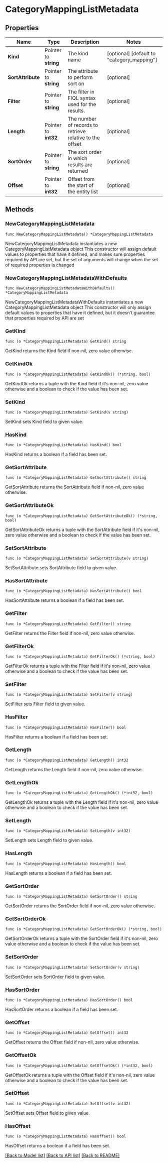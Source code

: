 # CategoryMappingListMetadata

## Properties

Name | Type | Description | Notes
------------ | ------------- | ------------- | -------------
**Kind** | Pointer to **string** | The kind name | [optional] [default to "category_mapping"]
**SortAttribute** | Pointer to **string** | The attribute to perform sort on | [optional] 
**Filter** | Pointer to **string** | The filter in FIQL syntax used for the results. | [optional] 
**Length** | Pointer to **int32** | The number of records to retrieve relative to the offset | [optional] 
**SortOrder** | Pointer to **string** | The sort order in which results are returned | [optional] 
**Offset** | Pointer to **int32** | Offset from the start of the entity list | [optional] 

## Methods

### NewCategoryMappingListMetadata

`func NewCategoryMappingListMetadata() *CategoryMappingListMetadata`

NewCategoryMappingListMetadata instantiates a new CategoryMappingListMetadata object
This constructor will assign default values to properties that have it defined,
and makes sure properties required by API are set, but the set of arguments
will change when the set of required properties is changed

### NewCategoryMappingListMetadataWithDefaults

`func NewCategoryMappingListMetadataWithDefaults() *CategoryMappingListMetadata`

NewCategoryMappingListMetadataWithDefaults instantiates a new CategoryMappingListMetadata object
This constructor will only assign default values to properties that have it defined,
but it doesn't guarantee that properties required by API are set

### GetKind

`func (o *CategoryMappingListMetadata) GetKind() string`

GetKind returns the Kind field if non-nil, zero value otherwise.

### GetKindOk

`func (o *CategoryMappingListMetadata) GetKindOk() (*string, bool)`

GetKindOk returns a tuple with the Kind field if it's non-nil, zero value otherwise
and a boolean to check if the value has been set.

### SetKind

`func (o *CategoryMappingListMetadata) SetKind(v string)`

SetKind sets Kind field to given value.

### HasKind

`func (o *CategoryMappingListMetadata) HasKind() bool`

HasKind returns a boolean if a field has been set.

### GetSortAttribute

`func (o *CategoryMappingListMetadata) GetSortAttribute() string`

GetSortAttribute returns the SortAttribute field if non-nil, zero value otherwise.

### GetSortAttributeOk

`func (o *CategoryMappingListMetadata) GetSortAttributeOk() (*string, bool)`

GetSortAttributeOk returns a tuple with the SortAttribute field if it's non-nil, zero value otherwise
and a boolean to check if the value has been set.

### SetSortAttribute

`func (o *CategoryMappingListMetadata) SetSortAttribute(v string)`

SetSortAttribute sets SortAttribute field to given value.

### HasSortAttribute

`func (o *CategoryMappingListMetadata) HasSortAttribute() bool`

HasSortAttribute returns a boolean if a field has been set.

### GetFilter

`func (o *CategoryMappingListMetadata) GetFilter() string`

GetFilter returns the Filter field if non-nil, zero value otherwise.

### GetFilterOk

`func (o *CategoryMappingListMetadata) GetFilterOk() (*string, bool)`

GetFilterOk returns a tuple with the Filter field if it's non-nil, zero value otherwise
and a boolean to check if the value has been set.

### SetFilter

`func (o *CategoryMappingListMetadata) SetFilter(v string)`

SetFilter sets Filter field to given value.

### HasFilter

`func (o *CategoryMappingListMetadata) HasFilter() bool`

HasFilter returns a boolean if a field has been set.

### GetLength

`func (o *CategoryMappingListMetadata) GetLength() int32`

GetLength returns the Length field if non-nil, zero value otherwise.

### GetLengthOk

`func (o *CategoryMappingListMetadata) GetLengthOk() (*int32, bool)`

GetLengthOk returns a tuple with the Length field if it's non-nil, zero value otherwise
and a boolean to check if the value has been set.

### SetLength

`func (o *CategoryMappingListMetadata) SetLength(v int32)`

SetLength sets Length field to given value.

### HasLength

`func (o *CategoryMappingListMetadata) HasLength() bool`

HasLength returns a boolean if a field has been set.

### GetSortOrder

`func (o *CategoryMappingListMetadata) GetSortOrder() string`

GetSortOrder returns the SortOrder field if non-nil, zero value otherwise.

### GetSortOrderOk

`func (o *CategoryMappingListMetadata) GetSortOrderOk() (*string, bool)`

GetSortOrderOk returns a tuple with the SortOrder field if it's non-nil, zero value otherwise
and a boolean to check if the value has been set.

### SetSortOrder

`func (o *CategoryMappingListMetadata) SetSortOrder(v string)`

SetSortOrder sets SortOrder field to given value.

### HasSortOrder

`func (o *CategoryMappingListMetadata) HasSortOrder() bool`

HasSortOrder returns a boolean if a field has been set.

### GetOffset

`func (o *CategoryMappingListMetadata) GetOffset() int32`

GetOffset returns the Offset field if non-nil, zero value otherwise.

### GetOffsetOk

`func (o *CategoryMappingListMetadata) GetOffsetOk() (*int32, bool)`

GetOffsetOk returns a tuple with the Offset field if it's non-nil, zero value otherwise
and a boolean to check if the value has been set.

### SetOffset

`func (o *CategoryMappingListMetadata) SetOffset(v int32)`

SetOffset sets Offset field to given value.

### HasOffset

`func (o *CategoryMappingListMetadata) HasOffset() bool`

HasOffset returns a boolean if a field has been set.


[[Back to Model list]](../README.md#documentation-for-models) [[Back to API list]](../README.md#documentation-for-api-endpoints) [[Back to README]](../README.md)


